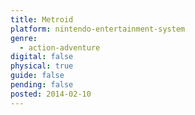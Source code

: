 ```yaml
---
title: Metroid
platform: nintendo-entertainment-system
genre:
  - action-adventure
digital: false
physical: true
guide: false
pending: false
posted: 2014-02-10
---
```

